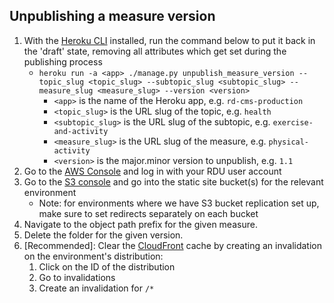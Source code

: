 ## Unpublishing a measure version

1. With the [Heroku CLI](https://devcenter.heroku.com/articles/heroku-cli) installed, run the command below to put it
   back in the 'draft' state, removing all attributes which get set during the publishing process
    * `heroku run -a <app> ./manage.py unpublish_measure_version --topic_slug <topic_slug> --subtopic_slug <subtopic_slug> --measure_slug <measure_slug> --version <version>`
        * `<app>` is the name of the Heroku app, e.g. `rd-cms-production`
        * `<topic_slug>` is the URL slug of the topic, e.g. `health`
        * `<subtopic_slug>` is the URL slug of the subtopic, e.g. `exercise-and-activity`
        * `<measure_slug>` is the URL slug of the measure, e.g. `physical-activity`
        * `<version>` is the major.minor version to unpublish, e.g. `1.1`
2. Go to the [AWS Console](http://console.aws.amazon.com/) and log in with your RDU user account
3. Go to the [S3 console](https://s3.console.aws.amazon.com) and go into the static site bucket(s) for the relevant environment
    * Note: for environments where we have S3 bucket replication set up, make sure to set redirects separately on each bucket
4. Navigate to the object path prefix for the given measure.
5. Delete the folder for the given version.
6. [Recommended]: Clear the [CloudFront](https://console.aws.amazon.com/cloudfront/home) cache by creating an invalidation on the environment's distribution:
    1. Click on the ID of the distribution
    2. Go to invalidations
    3. Create an invalidation for `/*`
